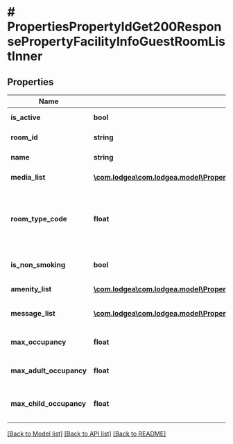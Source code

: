 # # PropertiesPropertyIdGet200ResponsePropertyFacilityInfoGuestRoomListInner

## Properties

Name | Type | Description | Notes
------------ | ------------- | ------------- | -------------
**is_active** | **bool** | Indicates whether the room is active or not. |
**room_id** | **string** | The unique identifier for the room. |
**name** | **string** | The name of the room. |
**media_list** | [**\com.lodgea\com.lodgea.model\PropertiesPropertyIdGet200ResponsePropertyFacilityInfoGuestRoomListInnerMediaListInner[]**](PropertiesPropertyIdGet200ResponsePropertyFacilityInfoGuestRoomListInnerMediaListInner.md) | A list of media objects for the room. |
**room_type_code** | **float** | The unit and room type code.&lt;p&gt;See also &lt;a href&#x3D;\&quot;#unitand-room-type-codes\&quot;&gt;in the appendix&lt;/a&gt;.&lt;/p&gt; |
**is_non_smoking** | **bool** | Indicates whether the room is designated as non-smoking. |
**amenity_list** | [**\com.lodgea\com.lodgea.model\PropertiesPropertyIdGet200ResponsePropertyFacilityInfoGuestRoomListInnerAmenityListInner[]**](PropertiesPropertyIdGet200ResponsePropertyFacilityInfoGuestRoomListInnerAmenityListInner.md) | A list of amenities provided in the room. |
**message_list** | [**\com.lodgea\com.lodgea.model\PropertiesPropertyIdGet200ResponsePropertyFacilityInfoGuestRoomListInnerMessageListInner[]**](PropertiesPropertyIdGet200ResponsePropertyFacilityInfoGuestRoomListInnerMessageListInner.md) | A list of messages associated with the room. |
**max_occupancy** | **float** | The maximum occupancy of the room. |
**max_adult_occupancy** | **float** | The maximum number of adults that can occupy the room. |
**max_child_occupancy** | **float** | The maximum number of children that can occupy the room. |

[[Back to Model list]](../../README.md#models) [[Back to API list]](../../README.md#endpoints) [[Back to README]](../../README.md)

